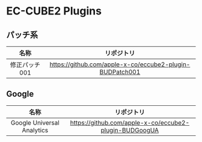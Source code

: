 # EC-CUBE2 Plugins

## パッチ系

| 名称 | リポジトリ |
|:-----------:|:------------:|
| 修正パッチ001 | https://github.com/apple-x-co/eccube2-plugin-BUDPatch001 |

## Google

| 名称 | リポジトリ |
|:-----------:|:------------:|
| Google Universal Analytics | https://github.com/apple-x-co/eccube2-plugin-BUDGoogUA |
